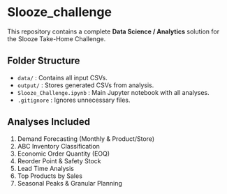 # Slooze_challenge

This repository contains a complete **Data Science / Analytics** solution for the Slooze Take-Home Challenge.

## Folder Structure
- `data/` : Contains all input CSVs.
- `output/` : Stores generated CSVs from analysis.
- `Slooze_Challenge.ipynb` : Main Jupyter notebook with all analyses.
- `.gitignore` : Ignores unnecessary files.

## Analyses Included
1. Demand Forecasting (Monthly & Product/Store)
2. ABC Inventory Classification
3. Economic Order Quantity (EOQ)
4. Reorder Point & Safety Stock
5. Lead Time Analysis
6. Top Products by Sales
7. Seasonal Peaks & Granular Planning
